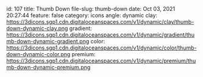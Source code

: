 id: 107
title: Thumb Down 
file-slug: thumb-down
date: Oct 03, 2021 20:27:44
feature: false
category: icons
angle: dynamic
clay: https://3dicons.sgp1.cdn.digitaloceanspaces.com/v1/dynamic/clay/thumb-down-dynamic-clay.png
gradient: https://3dicons.sgp1.cdn.digitaloceanspaces.com/v1/dynamic/gradient/thumb-down-dynamic-gradient.png
color: https://3dicons.sgp1.cdn.digitaloceanspaces.com/v1/dynamic/color/thumb-down-dynamic-color.png
premium: https://3dicons.sgp1.cdn.digitaloceanspaces.com/v1/dynamic/premium/thumb-down-dynamic-premium.png
